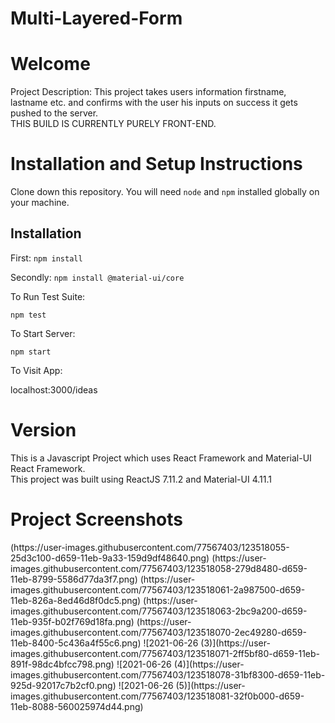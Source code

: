# Multi-Layered-Form

<h1>Welcome</h1
This is a Practice Project to show basic understanding of ReactJS and Implementation of Material-UI.

Project Description: 
This project takes users information firstname, lastname etc. and confirms with the user his inputs on success it gets pushed to the server. 
<br>
THIS BUILD IS CURRENTLY PURELY FRONT-END.

<h1>Installation and Setup Instructions</h1>
Clone down this repository. You will need <code>node</code> and <code>npm</code> installed globally on your machine.

<h2>Installation</h2>

First:
<code>npm install</code>

Secondly:
<code>npm install @material-ui/core</code>

To Run Test Suite:

<code>npm test</code>

To Start Server:

<code>npm start</code>

To Visit App:

localhost:3000/ideas

<h1>Version</h1>
This is a Javascript Project which uses React Framework and Material-UI React Framework. <br>
This project was built using ReactJS 7.11.2 and Material-UI 4.11.1


<h1>Project Screenshots</h1>
(https://user-images.githubusercontent.com/77567403/123518055-25d3c100-d659-11eb-9a33-159d9df48640.png)
(https://user-images.githubusercontent.com/77567403/123518058-279d8480-d659-11eb-8799-5586d77da3f7.png)
(https://user-images.githubusercontent.com/77567403/123518061-2a987500-d659-11eb-826a-8ed46d8f0dc5.png)
(https://user-images.githubusercontent.com/77567403/123518063-2bc9a200-d659-11eb-935f-b02f769d18fa.png)
(https://user-images.githubusercontent.com/77567403/123518070-2ec49280-d659-11eb-8400-5c436a4f55c6.png)
![2021-06-26 (3)](https://user-images.githubusercontent.com/77567403/123518071-2ff5bf80-d659-11eb-891f-98dc4bfcc798.png)
![2021-06-26 (4)](https://user-images.githubusercontent.com/77567403/123518078-31bf8300-d659-11eb-925d-92017c7b2cf0.png)
![2021-06-26 (5)](https://user-images.githubusercontent.com/77567403/123518081-32f0b000-d659-11eb-8088-560025974d44.png)

